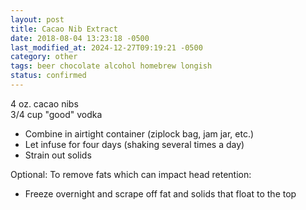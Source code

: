 ```yaml
---
layout: post
title: Cacao Nib Extract
date: 2018-08-04 13:23:18 -0500
last_modified_at: 2024-12-27T09:19:21 -0500
category: other
tags: beer chocolate alcohol homebrew longish
status: confirmed
---
```

4 oz. cacao nibs  
3/4 cup "good" vodka  

  * Combine in airtight container (ziplock bag, jam jar, etc.)
  * Let infuse for four days (shaking several times a day)
  * Strain out solids

Optional: To remove fats which can impact head retention:  

  * Freeze overnight and scrape off fat and solids that float to the top

